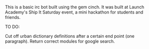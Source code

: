 This is a basic irc bot built using the gem cinch. It was built at Launch Academy's Ship It Saturday event, a mini hackathon for students and friends.


TO DO:

Cut off urban dictionary definitions after a certain end point (one paragraph).
Return correct modules for google search.
